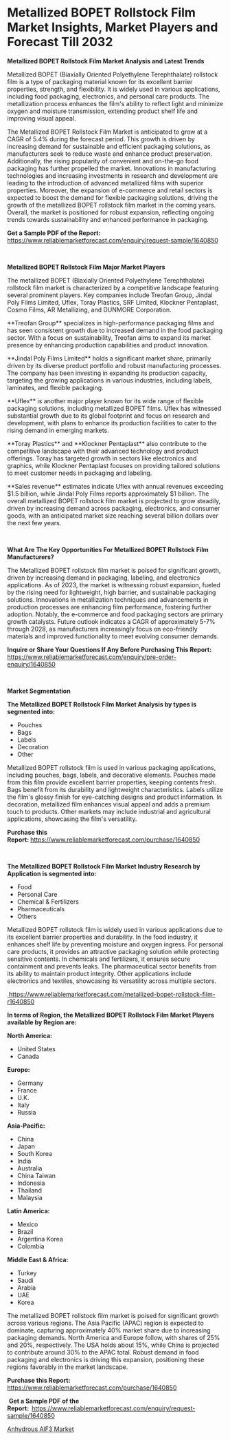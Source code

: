 <p><h1>Metallized BOPET Rollstock Film Market Insights, Market Players and Forecast Till 2032</h1></p><p><strong>Metallized BOPET Rollstock Film Market Analysis and Latest Trends</strong></p>
<p><p>Metallized BOPET (Biaxially Oriented Polyethylene Terephthalate) rollstock film is a type of packaging material known for its excellent barrier properties, strength, and flexibility. It is widely used in various applications, including food packaging, electronics, and personal care products. The metallization process enhances the film's ability to reflect light and minimize oxygen and moisture transmission, extending product shelf life and improving visual appeal.</p><p>The Metallized BOPET Rollstock Film Market is anticipated to grow at a CAGR of 5.4% during the forecast period. This growth is driven by increasing demand for sustainable and efficient packaging solutions, as manufacturers seek to reduce waste and enhance product preservation. Additionally, the rising popularity of convenient and on-the-go food packaging has further propelled the market. Innovations in manufacturing technologies and increasing investments in research and development are leading to the introduction of advanced metallized films with superior properties. Moreover, the expansion of e-commerce and retail sectors is expected to boost the demand for flexible packaging solutions, driving the growth of the metallized BOPET rollstock film market in the coming years. Overall, the market is positioned for robust expansion, reflecting ongoing trends towards sustainability and enhanced performance in packaging.</p></p>
<p><strong>Get a Sample PDF of the Report:&nbsp;</strong> <a href="https://www.reliablemarketforecast.com/enquiry/request-sample/1640850?utm_campaign=1167&utm_medium=2&utm_source=Github&utm_content=ia&utm_term=01022025&utm_id=metallized-bopet-rollstock-film">https://www.reliablemarketforecast.com/enquiry/request-sample/1640850</a></p>
<p>&nbsp;</p>
<p><strong>Metallized BOPET Rollstock Film Major Market Players</strong></p>
<p><p>The metallized BOPET (Biaxially Oriented Polyethylene Terephthalate) rollstock film market is characterized by a competitive landscape featuring several prominent players. Key companies include Treofan Group, Jindal Poly Films Limited, Uflex, Toray Plastics, SRF Limited, Klockner Pentaplast, Cosmo Films, AR Metallizing, and DUNMORE Corporation.</p><p>**Treofan Group** specializes in high-performance packaging films and has seen consistent growth due to increased demand in the food packaging sector. With a focus on sustainability, Treofan aims to expand its market presence by enhancing production capabilities and product innovation.</p><p>**Jindal Poly Films Limited** holds a significant market share, primarily driven by its diverse product portfolio and robust manufacturing processes. The company has been investing in expanding its production capacity, targeting the growing applications in various industries, including labels, laminates, and flexible packaging.</p><p>**Uflex** is another major player known for its wide range of flexible packaging solutions, including metallized BOPET films. Uflex has witnessed substantial growth due to its global footprint and focus on research and development, with plans to enhance its production facilities to cater to the rising demand in emerging markets.</p><p>**Toray Plastics** and **Klockner Pentaplast** also contribute to the competitive landscape with their advanced technology and product offerings. Toray has targeted growth in sectors like electronics and graphics, while Klockner Pentaplast focuses on providing tailored solutions to meet customer needs in packaging and labeling.</p><p>**Sales revenue** estimates indicate Uflex with annual revenues exceeding $1.5 billion, while Jindal Poly Films reports approximately $1 billion. The overall metallized BOPET rollstock film market is projected to grow steadily, driven by increasing demand across packaging, electronics, and consumer goods, with an anticipated market size reaching several billion dollars over the next few years.</p></p>
<p>&nbsp;</p>
<p><strong>What Are The Key Opportunities For Metallized BOPET Rollstock Film Manufacturers?</strong></p>
<p><p>The Metallized BOPET rollstock film market is poised for significant growth, driven by increasing demand in packaging, labeling, and electronics applications. As of 2023, the market is witnessing robust expansion, fueled by the rising need for lightweight, high barrier, and sustainable packaging solutions. Innovations in metallization techniques and advancements in production processes are enhancing film performance, fostering further adoption. Notably, the e-commerce and food packaging sectors are primary growth catalysts. Future outlook indicates a CAGR of approximately 5-7% through 2028, as manufacturers increasingly focus on eco-friendly materials and improved functionality to meet evolving consumer demands.</p></p>
<p><strong>Inquire or Share Your Questions If Any Before Purchasing This Report:</strong> <a href="https://www.reliablemarketforecast.com/enquiry/pre-order-enquiry/1640850?utm_campaign=1167&utm_medium=2&utm_source=Github&utm_content=ia&utm_term=01022025&utm_id=metallized-bopet-rollstock-film">https://www.reliablemarketforecast.com/enquiry/pre-order-enquiry/1640850</a></p>
<p>&nbsp;</p>
<p><strong>Market Segmentation</strong></p>
<p><strong>The Metallized BOPET Rollstock Film Market Analysis by types is segmented into:</strong></p>
<p><ul><li>Pouches</li><li>Bags</li><li>Labels</li><li>Decoration</li><li>Other</li></ul></p>
<p><p>Metallized BOPET rollstock film is used in various packaging applications, including pouches, bags, labels, and decorative elements. Pouches made from this film provide excellent barrier properties, keeping contents fresh. Bags benefit from its durability and lightweight characteristics. Labels utilize the film's glossy finish for eye-catching designs and product information. In decoration, metallized film enhances visual appeal and adds a premium touch to products. Other markets may include industrial and agricultural applications, showcasing the film's versatility.</p></p>
<p><strong>Purchase this Report:&nbsp;</strong><a href="https://www.reliablemarketforecast.com/purchase/1640850?utm_campaign=1167&utm_medium=2&utm_source=Github&utm_content=ia&utm_term=01022025&utm_id=metallized-bopet-rollstock-film">https://www.reliablemarketforecast.com/purchase/1640850</a></p>
<p>&nbsp;</p>
<p><strong>The Metallized BOPET Rollstock Film Market Industry Research by Application is segmented into:</strong></p>
<p><ul><li>Food</li><li>Personal Care</li><li>Chemical & Fertilizers</li><li>Pharmaceuticals</li><li>Others</li></ul></p>
<p><p>Metallized BOPET rollstock film is widely used in various applications due to its excellent barrier properties and durability. In the food industry, it enhances shelf life by preventing moisture and oxygen ingress. For personal care products, it provides an attractive packaging solution while protecting sensitive contents. In chemicals and fertilizers, it ensures secure containment and prevents leaks. The pharmaceutical sector benefits from its ability to maintain product integrity. Other applications include electronics and textiles, showcasing its versatility across multiple sectors.</p></p>
<p><a href="https://www.reliablemarketforecast.com/metallized-bopet-rollstock-film-r1640850?utm_campaign=1167&utm_medium=2&utm_source=Github&utm_content=ia&utm_term=01022025&utm_id=metallized-bopet-rollstock-film">&nbsp;https://www.reliablemarketforecast.com/metallized-bopet-rollstock-film-r1640850</a></p>
<p><strong>In terms of Region, the Metallized BOPET Rollstock Film Market Players available by Region are:</strong></p>
<p>
    <p> <strong> North America: </strong>
        <ul>
            <li>United States</li>
            <li>Canada</li>
        </ul>
        </p> 
    <p> <strong> Europe: </strong>
        <ul>
            <li>Germany</li>
            <li>France</li>
            <li>U.K.</li>
            <li>Italy</li>
            <li>Russia</li>
        </ul>
        </p> 
    <p> <strong> Asia-Pacific: </strong>
        <ul>
            <li>China</li>
            <li>Japan</li>
            <li>South Korea</li>
            <li>India</li>
            <li>Australia</li>
            <li>China Taiwan</li>
            <li>Indonesia</li>
            <li>Thailand</li>
            <li>Malaysia</li>
        </ul>
        </p> 
    <p> <strong> Latin America: </strong>
        <ul>
            <li>Mexico</li>
            <li>Brazil</li>
            <li>Argentina Korea</li>
            <li>Colombia</li>
        </ul>
        </p> 
    <p> <strong> Middle East & Africa: </strong>
        <ul>
            <li>Turkey</li>
            <li>Saudi</li>
            <li>Arabia</li>
            <li>UAE</li>
            <li>Korea</li>
        </ul>
    </p>
    </p>
<p><p>The metallized BOPET rollstock film market is poised for significant growth across various regions. The Asia Pacific (APAC) region is expected to dominate, capturing approximately 40% market share due to increasing packaging demands. North America and Europe follow, with shares of 25% and 20%, respectively. The USA holds about 15%, while China is projected to contribute around 30% to the APAC total. Robust demand in food packaging and electronics is driving this expansion, positioning these regions favorably in the market landscape.</p></p>
<p><strong>Purchase this Report: </strong><a href="https://www.reliablemarketforecast.com/purchase/1640850?utm_campaign=1167&utm_medium=2&utm_source=Github&utm_content=ia&utm_term=01022025&utm_id=metallized-bopet-rollstock-film">https://www.reliablemarketforecast.com/purchase/1640850</a></p>
<p>&nbsp;<strong>Get a Sample PDF of the Report:&nbsp;&nbsp;</strong><a href="https://www.reliablemarketforecast.com/enquiry/request-sample/1640850?utm_campaign=1167&utm_medium=2&utm_source=Github&utm_content=ia&utm_term=01022025&utm_id=metallized-bopet-rollstock-film">https://www.reliablemarketforecast.com/enquiry/request-sample/1640850</a></p>
<p><strong></strong></p>
<p><p><a href="https://github.com/mabutironaldo/Market-Research-Report-List-7/blob/main/anhydrous-alf3-market.md?utm_campaign=1167&utm_medium=2&utm_source=Github&utm_content=ia&utm_term=01022025&utm_id=metallized-bopet-rollstock-film">Anhydrous AlF3 Market</a></p></p>